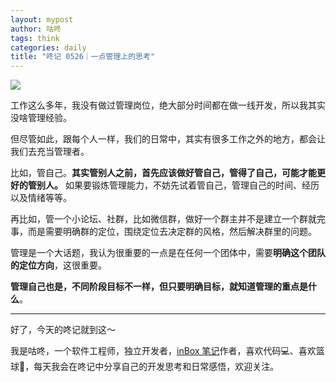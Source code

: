 ```yaml
---
layout: mypost
author: 咕咚
tags: think
categories: daily
title: "咚记 0526｜一点管理上的思考"
---
```


![](https://cdn.jsdelivr.net/gh/maoruibin/assets@master/2025/05/26/20250526222654801.jpg)


工作这么多年，我没有做过管理岗位，绝大部分时间都在做一线开发，所以我其实没啥管理经验。

但尽管如此，跟每个人一样，我们的日常中，其实有很多工作之外的地方，都会让我们去充当管理者。

比如，管自己。**其实管别人之前，首先应该做好管自己，管得了自己，可能才能更好的管别人。** 如果要锻炼管理能力，不妨先试着管自己，管理自己的时间、经历以及情绪等等。

再比如，管一个小论坛、社群，比如微信群，做好一个群主并不是建立一个群就完事，而是需要明确群的定位，围绕定位去决定群的风格，然后解决群里的问题。

管理是一个大话题，我认为很重要的一点是在任何一个团体中，需要**明确这个团队的定位方向**，这很重要。

**管理自己也是，不同阶段目标不一样，但只要明确目标，就知道管理的重点是什么**。

---

好了，今天的咚记就到这～

我是咕咚，一个软件工程师，独立开发者，[inBox 笔记](https://mp.weixin.qq.com/s/l-EZl5MsXh-Y4uTbPAy80Q)作者，喜欢代码💻、喜欢篮球🏀，每天我会在咚记中分享自己的开发思考和日常感悟，欢迎关注。

